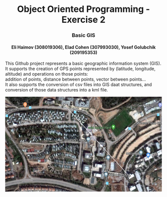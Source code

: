 <h1 align="center">
  Object Oriented Programming - Exercise 2
</h1>
<h3 align="center">
  Basic GIS
</h3>
<h4 align="center">
  Eli Haimov (308019306), Elad Cohen (307993030), Yosef Golubchik (209195353)
</h4>

This Github project represents a basic geographic information system (GIS).<br />
It supports the creation of GPS points represented by (latitude, longitude, altitude) and operations on those points:<br />
addition of points, distance between points, vector between points...<br />
It also supports the conversion of csv files into GIS daat structures, and conversion of those data structures into a kml file.<br />

<p align="center">
  <img width="569" height="305" src="https://raw.githubusercontent.com/elihaimov1992/OOP_EX2-EX4/master/map.png">
</p>
